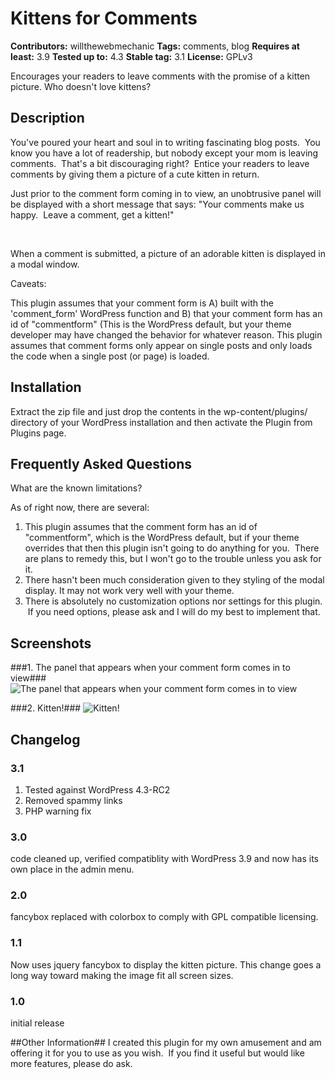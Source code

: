 # Kittens for Comments #
**Contributors:** willthewebmechanic
**Tags:** comments, blog
**Requires at least:** 3.9
**Tested up to:** 4.3
**Stable tag:** 3.1
**License:** GPLv3

Encourages your readers to leave comments with the promise of a kitten picture.  Who doesn't love kittens?

## Description ##

You've poured your heart and soul in to writing fascinating blog posts.  You know you have a lot of readership, but nobody except your mom is leaving comments.  That's a bit discouraging right?  Entice your readers to leave comments by giving them a picture of a cute kitten in return.

Just prior to the comment form coming in to view, an unobtrusive panel will be displayed with a short message that says: "Your comments make us happy.  Leave a comment, get a kitten!"

 

When a comment is submitted, a picture of an adorable kitten is displayed in a modal window.

Caveats:

This plugin assumes that your comment form is A) built with the 'comment_form' WordPress function and B) that your comment form has an id of "commentform" (This is the WordPress default, but your theme developer may have changed the behavior for whatever reason.
This plugin assumes that comment forms only appear on single posts and only loads the code when a single post (or page) is loaded.
 

## Installation ##

Extract the zip file and just drop the contents in the wp-content/plugins/ directory of your WordPress installation and then activate the Plugin from Plugins page.
## Frequently Asked Questions ##

What are the known limitations?

As of right now, there are several:

1.  This plugin assumes that the comment form has an id of "commentform", which is the WordPress default, but if your theme overrides that then this plugin isn't going to do anything for you.  There are plans to remedy this, but I won't go to the trouble unless you ask for it.
2.  There hasn't been much consideration given to they styling of the modal display.  It may not work very well with your theme.
3.  There is absolutely no customization options nor settings for this plugin.  If you need options, please ask and I will do my best to implement that.
## Screenshots ##

###1. The panel that appears when your comment form comes in to view###
![The panel that appears when your comment form comes in to view](http://s-plugins.wordpress.org/kittens-for-comments/trunk/screenshot-1.png)


###2. Kitten!###
![Kitten!](http://s-plugins.wordpress.org/kittens-for-comments/trunk/screenshot-2.png)


## Changelog ##
### 3.1 ###
1. Tested against WordPress 4.3-RC2
2. Removed spammy links
3. PHP warning fix

### 3.0 ###
code cleaned up, verified compatiblity with WordPress 3.9 and now has its own place in the admin menu.
### 2.0 ###
fancybox replaced with colorbox to comply with GPL compatible licensing.
### 1.1 ###
Now uses jquery fancybox to display the kitten picture. This change goes a long way toward making the image fit all screen sizes.
### 1.0 ###
initial release

##Other Information##
I created this plugin for my own amusement and am offering it for you to use as you wish.  If you find it useful but would like more features, please do ask.
